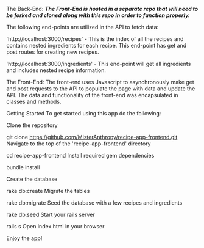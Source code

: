 The Back-End:
***The Front-End is hosted in a separate repo that will need to be forked and cloned along with this repo in order to function properly.*** 

The following end-points are utilized in the API to fetch data:

'http://localhost:3000/recipes' - This is the index of all the recipes and contains nested ingredients for each recipe. This end-point has get and post routes for creating new recipes.

'http://localhost:3000/ingredients' - This end-point will get all ingredients and includes nested recipe information.

The Front-End:
The front-end uses Javascript to asynchronously make get and post requests to the API to populate the page with data and update the API. The data and functionality of the front-end was encapsulated in classes and methods.


Getting Started
To get started using this app do the following:

Clone the repository

git clone https://github.com/MisterAnthropy/recipe-app-frontend.git
Navigate to the top of the 'recipe-app-frontend' directory

cd recipe-app-frontend
Install required gem dependencies

bundle install

Create the database

rake db:create
Migrate the tables

rake db:migrate
Seed the database with a few recipes and ingredients

rake db:seed
Start your rails server

rails s
Open index.html in your browser

Enjoy the app!